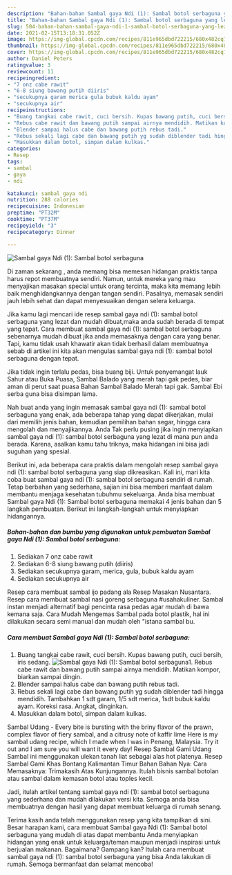 ```yaml
---
description: "Bahan-bahan Sambal gaya Ndi (1): Sambal botol serbaguna yang lezat dan Mudah Dibuat"
title: "Bahan-bahan Sambal gaya Ndi (1): Sambal botol serbaguna yang lezat dan Mudah Dibuat"
slug: 504-bahan-bahan-sambal-gaya-ndi-1-sambal-botol-serbaguna-yang-lezat-dan-mudah-dibuat
date: 2021-02-15T13:18:31.052Z
image: https://img-global.cpcdn.com/recipes/811e965dbd722215/680x482cq70/sambal-gaya-ndi-1-sambal-botol-serbaguna-foto-resep-utama.jpg
thumbnail: https://img-global.cpcdn.com/recipes/811e965dbd722215/680x482cq70/sambal-gaya-ndi-1-sambal-botol-serbaguna-foto-resep-utama.jpg
cover: https://img-global.cpcdn.com/recipes/811e965dbd722215/680x482cq70/sambal-gaya-ndi-1-sambal-botol-serbaguna-foto-resep-utama.jpg
author: Daniel Peters
ratingvalue: 3
reviewcount: 11
recipeingredient:
- "7 onz cabe rawit"
- "6-8 siung bawang putih diiris"
- "secukupnya garam merica gula bubuk kaldu ayam"
- "secukupnya air"
recipeinstructions:
- "Buang tangkai cabe rawit, cuci bersih. Kupas bawang putih, cuci bersih, iris sedang."
- "Rebus cabe rawit dan bawang putih sampai airnya mendidih. Matikan kompor, biarkan sampai dingin."
- "Blender sampai halus cabe dan bawang putih rebus tadi."
- "Rebus sekali lagi cabe dan bawang putih yg sudah diblender tadi hingga mendidih. Tambahkan 1 sdt garam, 1/5 sdt merica, 1sdt bubuk kaldu ayam. Koreksi rasa. Angkat, dinginkan."
- "Masukkan dalam botol, simpan dalam kulkas."
categories:
- Resep
tags:
- sambal
- gaya
- ndi

katakunci: sambal gaya ndi 
nutrition: 288 calories
recipecuisine: Indonesian
preptime: "PT32M"
cooktime: "PT37M"
recipeyield: "3"
recipecategory: Dinner

---
```



![Sambal gaya Ndi (1): Sambal botol serbaguna](https://img-global.cpcdn.com/recipes/811e965dbd722215/680x482cq70/sambal-gaya-ndi-1-sambal-botol-serbaguna-foto-resep-utama.jpg)

Di zaman  sekarang , anda memang bisa memesan hidangan praktis tanpa harus repot membuatnya sendiri. Namun, untuk mereka yang mau menyajikan masakan special untuk orang tercinta, maka kita memang lebih baik menghidangkannya dengan tangan sendiri. Pasalnya, memasak sendiri jauh lebih sehat dan dapat menyesuaikan dengan selera keluarga.

Jika kamu lagi mencari ide resep sambal gaya ndi (1): sambal botol serbaguna yang lezat dan mudah dibuat,maka anda sudah berada di tempat yang tepat. Cara membuat sambal gaya ndi (1): sambal botol serbaguna  sebenarnya mudah dibuat jika anda memasaknya dengan cara yang benar. Tapi, kamu tidak usah khawatir akan tidak berhasil dalam membuatnya 
sebab di artikel ini kita akan mengulas sambal gaya ndi (1): sambal botol serbaguna dengan tepat.  

Jika tidak ingin terlalu pedas, bisa buang biji. Untuk penyemangat lauk Sahur atau Buka Puasa, Sambal Balado yang merah tapi gak pedes, biar aman di perut saat puasa Bahan Sambal Balado Merah tapi gak. Sambal Ebi serba guna bisa disimpan lama.

Nah buat anda yang ingin memasak sambal gaya ndi (1): sambal botol serbaguna yang enak, ada beberapa tahap yang dapat dikerjakan, mulai dari memilih jenis bahan, kemudian pemilihan bahan segar, hingga cara mengolah dan menyajikannya. Anda Tak perlu pusing jika ingin menyiapkan sambal gaya ndi (1): sambal botol serbaguna yang lezat di mana pun anda berada. Karena, asalkan kamu  tahu triknya, maka hidangan ini bisa jadi suguhan yang spesial.

Berikut ini, ada beberapa cara praktis  dalam mengolah resep sambal gaya ndi (1): sambal botol serbaguna yang siap dikreasikan. Kali ini, mari kita coba buat sambal gaya ndi (1): sambal botol serbaguna sendiri di rumah. Tetap berbahan yang sederhana, sajian ini bisa memberi manfaat dalam membantu menjaga kesehatan tubuhmu sekeluarga. Anda bisa membuat Sambal gaya Ndi (1): Sambal botol serbaguna memakai 4 jenis bahan dan 5 langkah pembuatan. Berikut ini langkah-langkah untuk menyiapkan hidangannya.

<!--inarticleads1-->

##### Bahan-bahan dan bumbu yang digunakan untuk pembuatan Sambal gaya Ndi (1): Sambal botol serbaguna:

1. Sediakan 7 onz cabe rawit
1. Sediakan 6-8 siung bawang putih (diiris)
1. Sediakan secukupnya garam, merica, gula, bubuk kaldu ayam
1. Sediakan secukupnya air


Resep cara membuat sambal ijo padang ala Resep Masakan Nusantara. Resep cara membuat sambal nasi goreng serbaguna #usahakuliner. Sambal instan menjadi alternatif bagi pencinta rasa pedas agar mudah di bawa kemana saja. Cara Mudah Mengemas Sambal pada botol plastik, hal ini dilakukan secara semi manual dan mudah oleh &#34;istana sambal bu. 

<!--inarticleads2-->

##### Cara membuat Sambal gaya Ndi (1): Sambal botol serbaguna:

1. Buang tangkai cabe rawit, cuci bersih. Kupas bawang putih, cuci bersih, iris sedang.
<img src="https://img-global.cpcdn.com/steps/add79da66201d3a8/160x128cq70/sambal-gaya-ndi-1-sambal-botol-serbaguna-langkah-memasak-1-foto.jpg" alt="Sambal gaya Ndi (1): Sambal botol serbaguna">1. Rebus cabe rawit dan bawang putih sampai airnya mendidih. Matikan kompor, biarkan sampai dingin.
1. Blender sampai halus cabe dan bawang putih rebus tadi.
1. Rebus sekali lagi cabe dan bawang putih yg sudah diblender tadi hingga mendidih. Tambahkan 1 sdt garam, 1/5 sdt merica, 1sdt bubuk kaldu ayam. Koreksi rasa. Angkat, dinginkan.
1. Masukkan dalam botol, simpan dalam kulkas.


Sambal Udang - Every bite is bursting with the briny flavor of the prawn, complex flavor of fiery sambal, and a citrusy note of kaffir lime Here is my sambal udang recipe, which I made when I was in Penang, Malaysia. Try it out and I am sure you will want it every day! Resep Sambal Gami Udang Sambal ini menggunakan ulekan tanah liat sebagai alas hot platenya. Resep Sambal Gami Khas Bontang Kalimantan Timur Bahan Bahan Nya: Cara Memasaknya: Trimakasih Atas Kunjungannya. Itulah bisnis sambal botolan atau sambal dalam kemasan botol atau toples kecil. 

Jadi, itulah artikel tentang  sambal gaya ndi (1): sambal botol serbaguna  yang sederhana dan mudah dilakukan versi kita. Semoga anda bisa membuatnya dengan hasil yang dapat membuat keluarga di rumah senang. 

Terima kasih anda telah menggunakan resep yang kita tampilkan di sini. Besar harapan kami, cara membuat  Sambal gaya Ndi (1): Sambal botol serbaguna yang mudah di atas dapat membantu Anda menyiapkan hidangan yang enak untuk keluarga/teman maupun menjadi inspirasi untuk berjualan makanan. Bagaimana? Gampang kan? Itulah cara membuat sambal gaya ndi (1): sambal botol serbaguna yang bisa Anda lakukan di rumah. Semoga bermanfaat dan selamat mencoba!

